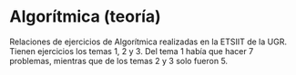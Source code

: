# Algorítmica (teoría)
Relaciones de ejercicios de Algorítmica realizadas en la ETSIIT de la UGR.  
Tienen ejercicios los temas 1, 2 y 3. Del tema 1 había que hacer 7 problemas, mientras que de los temas 2 y 3 solo fueron 5.
